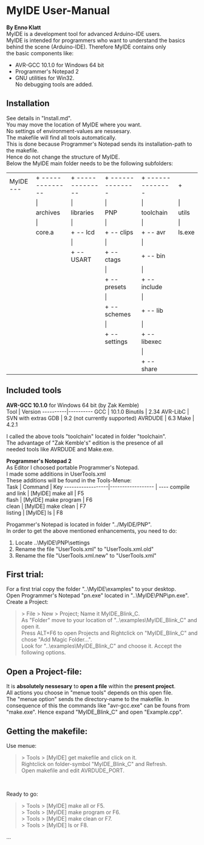# MyIDE User-Manual
**By Enno Klatt<br>**
MyIDE is a development tool for advanced Arduino-IDE users.<br>
MyIDE is intended for programmers who want to understand the basics<br>
behind the scene (Arduino-IDE). Therefore MyIDE contains only<br>
the basic components like:<br>
* AVR-GCC 10.1.0 for Windows 64 bit
* Programmer's Notepad 2
* GNU utilities for Win32.<br>
No debugging tools are added.<br>
## Installation
See details in "Install.md".<br>
You may move the location of MyIDE where you want.<br>
No settings of environment-values are nessesary.<br>
The makefile will find all tools automatically.<br>
This is done because Programmer's Notepad sends its installation-path to the makefile.<br>
Hence do not change the structure of MyIDE.<br>
Below the MyIDE main folder needs to be the following subfolders: <br>

<table width="500px" border="0" cellpadding="0" cellspacing="0">
  <tr>
  <td>MyIDE --- </td>
  <td>+ --------------</td>
  <td>+ --------------</td>
  <td>+ --------------</td>
  <td>+ --------------</td>
  <td>+</td>
 </tr>
 <tr>
  <td>&nbsp;</td>
  <td>   |       </td>
  <td>   |       </td>
  <td>   |       </td>
  <td>   |       </td>
  <td>   |       </td>
 </tr>
 <tr>
  <td>&nbsp;</td>
  <td>archives</td>
  <td>libraries</td>
  <td>PNP</td>
  <td>toolchain</td>
  <td>utils</td>
 </tr>
 <tr>
  <td>&nbsp;</td>
  <td>   |     </td>
  <td>   |     </td>
  <td>   |     </td>
  <td>   |     </td>
  <td>   |     </td>
 </tr>
 <tr>
  <td>&nbsp;</td>
  <td>core.a</td>
  <td>   + -- lcd</td>
  <td>   + -- clips</td>
  <td>   + -- avr</td>
  <td>ls.exe</td>
 </tr>
<tr>
  <td>&nbsp;</td>
  <td>&nbsp;</td>
  <td>   |     </td>
  <td>   |     </td>
  <td>   |     </td>
  <td>&nbsp;</td>
 </tr>
  <tr>
  <td>&nbsp;</td>
  <td>&nbsp;</td>
  <td>   + -- USART</td>
  <td>   + -- ctags</td>
  <td>   + -- bin</td>
  <td>&nbsp;</td>
 </tr>
 <tr>
  <td>&nbsp;</td>
  <td>&nbsp;</td>
  <td>&nbsp;</td>
  <td>   |     </td>
  <td>   |     </td>
  <td>&nbsp;</td>
 </tr>
 <tr>
  <td>&nbsp;</td>
  <td>&nbsp;</td>
  <td>&nbsp;</td>
  <td>   + -- presets</td>
  <td>   + -- include</td>
  <td>&nbsp;</td>
 </tr>
 <tr>
  <td>&nbsp;</td>
  <td>&nbsp;</td>
  <td>&nbsp;</td>
  <td>   |     </td>
  <td>   |     </td>
  <td>&nbsp;</td>
 </tr>
 <tr>
  <td>&nbsp;</td>
  <td>&nbsp;</td>
  <td>&nbsp;</td>
  <td>   + -- schemes</td>
  <td>   + -- lib</td>
  <td>&nbsp;</td>
 </tr>
 <tr>
  <td>&nbsp;</td>
  <td>&nbsp;</td>
  <td>&nbsp;</td>
  <td>   |     </td>
  <td>   |     </td>
  <td>&nbsp;</td>
 </tr>
 <tr>
  <td>&nbsp;</td>
  <td>&nbsp;</td>
  <td>&nbsp;</td>
  <td>   + -- settings</td>
  <td>   + -- libexec</td>
  <td>&nbsp;</td>
 </tr>
 <tr>
  <td>&nbsp;</td>
  <td>&nbsp;</td>
  <td>&nbsp;</td>
  <td>&nbsp;</td>
  <td>   |     </td>
  <td>&nbsp;</td>
 </tr>
 <tr>
  <td>&nbsp;</td>
  <td>&nbsp;</td>
  <td>&nbsp;</td>
  <td>&nbsp;</td>
  <td>   + -- share</td>
  <td>&nbsp;</td>
 </tr>
</table>
										  
## Included tools
**AVR-GCC 10.1.0** for Windows 64 bit (by Zak Kemble)<br>
Tool	|	Version
----------|----------
GCC	|	10.1.0
Binutils	|	2.34
AVR-LibC	|	SVN with extras
GDB	|	9.2 (not currently supported)
AVRDUDE	|	6.3
Make	|	4.2.1<br>

I called the above tools "toolchain" located in folder "toolchain".<br>
The advantage of "Zak Kemble's" edition is the presence of all<br>
needed tools like AVRDUDE and Make.exe.<br>

**Programmer's Notepad 2**<br>
As Editor I choosed portable Programmer's Notepad.<br>
I made some additions in UserTools.xml<br>
These additions will be found in the Tools-Menue:<br>
Task	|	Command     |    Key
------------------|------------------ | ----
compile and link	|	[MyIDE] make all | F5<br>
flash	|	[MyIDE] make program | F6<br>
clean	|	[MyIDE] make clean | F7<br>
listing	|	[MyIDE] ls | F8<br>

Progammer's Notepad is located in folder "../MyIDE/PNP".<br>
In order to get the above mentioned enhancements, you need to do:<br>
1. Locate ..\MyIDE\PNP\settings
2. Rename the file "UserTools.xml" to "UserTools.xml.old"
3. Rename the file "UserTools.xml.new" to "UserTools.xml"<br>

## First trial:<br>
For a first trial copy the folder "..\MyIDE\examples" to your desktop.<br>
Open Programmer's Notepad "pn.exe" located in "..\MyIDE\PNP\pn.exe".<br>
Create a Project: <br>
> \> File > New > Project; Name it MyIDE_Blink_C.<br>
> As "Folder" move to your location of "..\examples\MyIDE_Blink_C" and open it.<br>
> Press ALT+F6 to open Projects and Rightclick on "MyIDE_Blink_C" and chose "Add Magic Folder...".<br>
> Look for "..\examples\MyIDE_Blink_C" and choose it. Accept the following options.<br>
## Open a Project-file:<br>
It is **absolutely nessesary** to **open a file** within the **present project**.<br> 
All actions you choose in "menue tools" depends on this open file.<br> 
The "menue option" sends the directory-name to the makefile.
In consequence of this the commands like "avr-gcc.exe" can be founs from "make.exe".
Hence expand "MyIDE_Blink_C" and open "Example.cpp".<br>
## Getting the makefile:<br>
Use menue:<br>  
> &gt; Tools > [MyIDE] get makefile and click on it.<br>
> Rightclick on folder-symbol  "MyIDE_Blink_C" and Refresh.<br>
> Open makefile and edit AVRDUDE_PORT.<br>
<br>

Ready to go:<br>
> &gt; Tools > [MyIDE] make all     or F5.<br>
> &gt; Tools > [MyIDE] make program or F6.<br>
> &gt; Tools > [MyIDE] make clean   or F7.<br>
> &gt; Tools > [MyIDE] ls           or F8.<br>

...




 